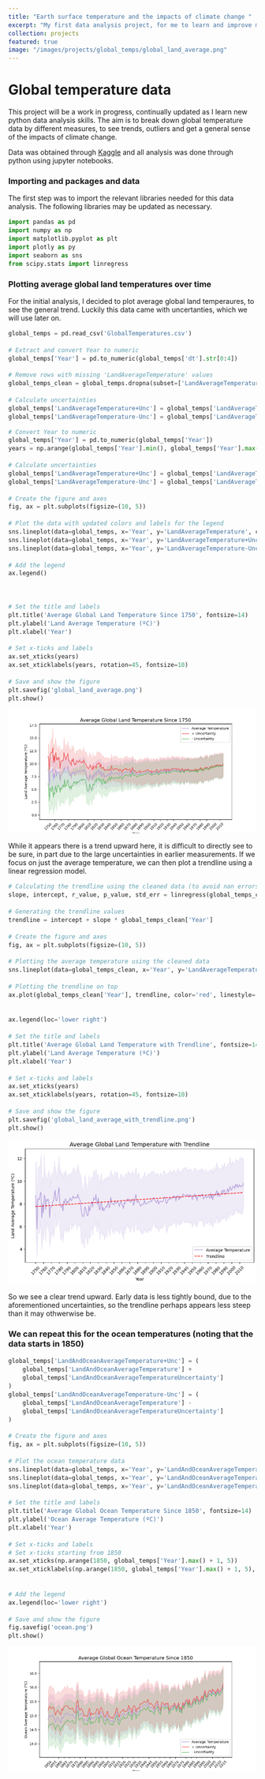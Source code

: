 ```yaml
---
title: "Earth surface temperature and the impacts of climate change "
excerpt: "My first data analysis project, for me to learn and improve my skills. In this project I look at global temperature data and use different methods of plottng, to see trends.  <br/><img src='/images/projects/global_temps/global_land_average.png'>"
collection: projects
featured: true
image: "/images/projects/global_temps/global_land_average.png"
---
```


# Global temperature data

This project will be a work in progress, continually updated as I learn new python data analysis skills. The aim is to break down global temperature data by different measures, to see trends, outliers and get a general sense of the impacts of climate change.

Data was obtained through [Kaggle](https://www.kaggle.com/datasets/berkeleyearth/climate-change-earth-surface-temperature-data?resource=download) and all analysis was done through python using jupyter notebooks.







### Importing and packages and data

The first step was to import the relevant libraries needed for this data analysis. The following libraries may be updated as necessary.




```python
import pandas as pd
import numpy as np
import matplotlib.pyplot as plt
import plotly as py
import seaborn as sns
from scipy.stats import linregress
```

### Plotting average global land temperatures over time

For the initial analysis, I decided to plot average global land temperaures, to see the general trend. Luckily this data came with uncertanties, which we will use later on.


```python
global_temps = pd.read_csv('GlobalTemperatures.csv')

# Extract and convert Year to numeric
global_temps['Year'] = pd.to_numeric(global_temps['dt'].str[0:4])

# Remove rows with missing 'LandAverageTemperature' values
global_temps_clean = global_temps.dropna(subset=['LandAverageTemperature'])

# Calculate uncertainties
global_temps['LandAverageTemperature+Unc'] = global_temps['LandAverageTemperature'] + global_temps['LandAverageTemperatureUncertainty']
global_temps['LandAverageTemperature-Unc'] = global_temps['LandAverageTemperature'] - global_temps['LandAverageTemperatureUncertainty']


```


```python
# Convert Year to numeric
global_temps['Year'] = pd.to_numeric(global_temps['Year'])
years = np.arange(global_temps['Year'].min(), global_temps['Year'].max() + 1, 10)

# Calculate uncertainties
global_temps['LandAverageTemperature+Unc'] = global_temps['LandAverageTemperature'] + global_temps['LandAverageTemperatureUncertainty']
global_temps['LandAverageTemperature-Unc'] = global_temps['LandAverageTemperature'] - global_temps['LandAverageTemperatureUncertainty']

# Create the figure and axes
fig, ax = plt.subplots(figsize=(10, 5))

# Plot the data with updated colors and labels for the legend
sns.lineplot(data=global_temps, x='Year', y='LandAverageTemperature', color='#B39DDB', ax=ax, label='Average Temperature')  # Soft Purple
sns.lineplot(data=global_temps, x='Year', y='LandAverageTemperature+Unc', color='#EF5350', ax=ax, label='+ Uncertainty')  # Soft Red
sns.lineplot(data=global_temps, x='Year', y='LandAverageTemperature-Unc', color='#66BB6A', ax=ax, label='- Uncertainty')  # Green

# Add the legend
ax.legend()



# Set the title and labels
plt.title('Average Global Land Temperature Since 1750', fontsize=14)
plt.ylabel('Land Average Temperature (ºC)')
plt.xlabel('Year')

# Set x-ticks and labels
ax.set_xticks(years)
ax.set_xticklabels(years, rotation=45, fontsize=10)

# Save and show the figure
plt.savefig('global_land_average.png')
plt.show()

```


    
![png](/images/projects/global_temps/global_land_average.png)
    


While it appears there is a trend upward here, it is difficult to directly see to be sure, in part due to the large uncertainties in earlier measurements. If we focus on just the average temperature, we can then plot a trendline using a linear regression model.


```python
# Calculating the trendline using the cleaned data (to avoid nan errors)
slope, intercept, r_value, p_value, std_err = linregress(global_temps_clean['Year'], global_temps_clean['LandAverageTemperature'])

# Generating the trendline values
trendline = intercept + slope * global_temps_clean['Year']

# Create the figure and axes
fig, ax = plt.subplots(figsize=(10, 5))

# Plotting the average temperature using the cleaned data
sns.lineplot(data=global_temps_clean, x='Year', y='LandAverageTemperature', color='#B39DDB', ax=ax, label='Average Temperature')  # Soft Purple

# Plotting the trendline on top
ax.plot(global_temps_clean['Year'], trendline, color='red', linestyle='--', label='Trendline')


ax.legend(loc='lower right')

# Set the title and labels
plt.title('Average Global Land Temperature with Trendline', fontsize=14)
plt.ylabel('Land Average Temperature (ºC)')
plt.xlabel('Year')

# Set x-ticks and labels
ax.set_xticks(years)
ax.set_xticklabels(years, rotation=45, fontsize=10)

# Save and show the figure
plt.savefig('global_land_average_with_trendline.png')
plt.show()

```


    
![png](/images/projects/global_temps/trendline.png)
    


So we see a clear trend upward. Early data is less tightly bound, due to the aforementioned uncertainties, so the trendline perhaps appears less steep than it may othwerwise be. 

### We can repeat this for the ocean temperatures (noting that the data starts in 1850)


```python
global_temps['LandAndOceanAverageTemperature+Unc'] = (
    global_temps['LandAndOceanAverageTemperature'] +
    global_temps['LandAndOceanAverageTemperatureUncertainty']
)
global_temps['LandAndOceanAverageTemperature-Unc'] = (
    global_temps['LandAndOceanAverageTemperature'] -
    global_temps['LandAndOceanAverageTemperatureUncertainty']
)

# Create the figure and axes
fig, ax = plt.subplots(figsize=(10, 5))

# Plot the ocean temperature data
sns.lineplot(data=global_temps, x='Year', y='LandAndOceanAverageTemperature', color='#B39DDB', ax=ax, label='Average Temperature')  
sns.lineplot(data=global_temps, x='Year', y='LandAndOceanAverageTemperature+Unc', color='#EF5350', ax=ax, label='+ Uncertainty')  
sns.lineplot(data=global_temps, x='Year', y='LandAndOceanAverageTemperature-Unc', color='#66BB6A', ax=ax, label='- Uncertainty')  

# Set the title and labels
plt.title('Average Global Ocean Temperature Since 1850', fontsize=14)
plt.ylabel('Ocean Average Temperature (ºC)')
plt.xlabel('Year')

# Set x-ticks and labels
# Set x-ticks starting from 1850
ax.set_xticks(np.arange(1850, global_temps['Year'].max() + 1, 5))
ax.set_xticklabels(np.arange(1850, global_temps['Year'].max() + 1, 5), rotation=45, fontsize=10)


# Add the legend
ax.legend(loc='lower right')

# Save and show the figure
fig.savefig('ocean.png')
plt.show()

```


    
![png](/images/projects/global_temps/global_ocean_average.png)
    





